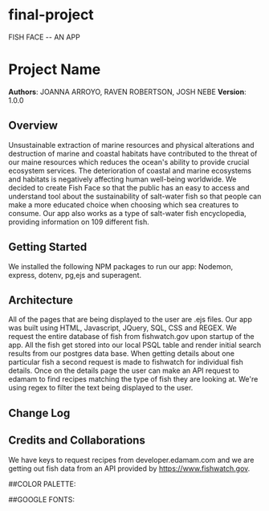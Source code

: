 # final-project

FISH FACE -- AN APP 

# Project Name

**Authors**: JOANNA ARROYO, RAVEN ROBERTSON, JOSH NEBE
**Version**: 1.0.0 

## Overview
Unsustainable extraction of marine resources and physical alterations and destruction of marine and coastal habitats have contributed to the threat of our maine resources which reduces the ocean's ability to provide crucial ecosystem services. The deterioration of coastal and marine ecosystems and habitats is negatively affecting human well-being worldwide. We decided to create Fish Face so that the public has an easy to access and understand tool about the sustainability of salt-water fish so that people can make a more educated choice when choosing which sea creatures to consume. Our app also works as a type of salt-water fish encyclopedia, providing information on 109 different fish.

## Getting Started
We installed the following NPM packages to run our app: Nodemon, express, dotenv, pg,ejs and superagent. 

## Architecture
All of the pages that are being displayed to the user are .ejs files. Our app was built using HTML, Javascript, JQuery, SQL, CSS and REGEX. 
We request the entire database of fish from fishwatch.gov upon startup of the app. All the fish get stored into our local PSQL table and render initial search results from our postgres data base. When getting details about one particular fish a second request is made to fishwatch for individual fish details. Once on the details page the user can make an API request to edamam to find recipes matching the type of fish they are looking at. 
We're using regex to filter the text being displayed to the user. 

## Change Log


## Credits and Collaborations
 We have keys to request recipes from developer.edamam.com and we are getting out fish data from an API provided by https://www.fishwatch.gov.
<!-- COLORS PROVIDED BY COLORS.CO -->


##COLOR PALETTE:

<!-- DARK SEAWEED: #79B791
DARK SEA GREEN: #79B791
METALLIC SEAWEED: #187795
ISABELLINE: #EAEDEA
CHARCOAL: #383F51
INDIPENDENCE:#3C4F78 
LOGO WHITE: #DADAD9
-->

##GOOGLE FONTS:
<!-- font-family: 'Raleway', sans-serif;
font-family: 'DM Sans', sans-serif;
font-family: 'Varela Round', sans-serif;
font-family: 'Gothic A1', sans-serif;
font-family: 'Hind Madurai', sans-serif; -->

